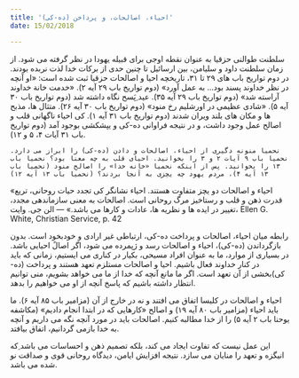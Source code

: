 ```yaml
---
title: 'احیاء، اصالحات، و پرداخن (ده-کی)'
date: 15/02/2018

---
```


سلطنت طوالنی حزقیا به عنوان نقطه اوجی برای قبیله یهودا در نظر گرفته می شود. از زمان سلطنت داود و سلیامن، بین ارسائیل تا چنین حدی از برکات خدا لذت نربده بودند. در دوم تواریخ باب های ۲۹ تا ۳۱، تاریخچه احیا و اصالحات حزقیا ثبت شده است: «او آنچه در نظر خداوند پسند بود... به عمل آورد» (دوم تواریخ باب ۲۹ آیه ۲). «خدمت خانة خداوند آراسته شد» (دوم تواریخ باب ۲۹ آیه ۳۵). عید ِپَسح نگاه داشته شد (دوم  تواریخ باب ۳۰ آیه ۵). «شادی عظیمی در اورشلیم رخ منود» (دوم تواریخ باب ۳۰ آیه ۲۶). متثال ها، مذبح ها و مکان های بلند ویران شدند (دوم تواریخ باب ۳۱ آیه ۱). کی احیاء ناگهانی قلب و اصالح عمل وجود داشت، و در نتیجه فراوانی ده-کی و یپشکشی بوجود آمد (دوم تواریخ باب ۳۱ آیات ۴، ۵ و ۱۲).

`نحمیا منونه دگیری از احیاء، اصالحات و دادن (ده-کی) را ابراز می دارد. نحمیا باب ۹ آیات ۲ و ۳ را بخوانید. احیای قلب به چه معنا بود؟ نحمیا باب ١۳ را بخوانید. پس از اینکه نحمیا «خانه خدا» را اصالح منود (نحمیا باب ١۳ آیه ۴)، مردم یهود چه یچزی به آنجا بردند؟ (نحمیا باب ١۳ آیه ١۲)`

«احیاء و اصالحات دو یچز متفاوت هستند. احیاء نشانگر کی تجدد حیات روحانی، تریع قدرت ذهن و قلب و رستاخیز مرگ روحانی است. اصالحات به معنی سازماندهی مجدد، تغییر در ایده ها و نظریه ها، عادات و کارها می باشد.» — الن جی. وایت، Ellen G. White, Christian Service, p. 42 

رابطه میان احیاء، اصالحات و پرداخت ده-کی، ارتباطی غیر ارادی و خودبخود است. بدون بازگرداندن (ده-کی)، احیاء و اصالحات رسد و ژپمرده می شود، اگر اصالً احیایی باشد. در بسیاری از موارد، ما به عنوان افراد مسیحی، بکیار در کناری می ایستیم، زمانی که باید در کنار خداوند فعال باشیم. احیا و اصالحات مستلزم تعهد هستند و پرداخت (ده-کی)بخشی از آن تعهد است. اگر ما مانع آنچه که خدا از ما می خواهد بشویم، منی توانیم انتظار داشته باشیم که پاسخ آنچه از او می خواهیم را بدهد. 

احیاء و اصالحات در کلیسا اتفاق می افتند و نه در خارج از آن (مزامیر باب ۸۵ آیه ۶). ما باید احیاء (مزامیر باب ۸۰ آیه ۱۹) و اصالح «کارهایی که در ابتدا انجام دادیم» (مکاشفه یوحنا باب ۲ آیه ۵) را از خدا مطالبه کنیم. اصالحات باید در مورد آنچه نگه می داریم و آنچه به خدا بازمی گردانیم، اتفاق بیافتد. 

این عمل نیست که تفاوت ایجاد می کند، بلکه تصمیم ذهن و احساسات می باشد ِکه انیگزه و تعهد را منایان می سازد. نتیجه افزایش ایامن، دیدگاه روحانی قوی و صداقت نو شده می باشد.